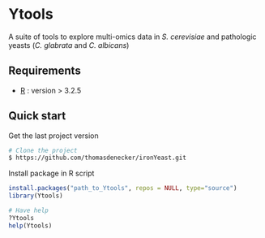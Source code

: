 # Ytools

A suite of tools to explore multi-omics data in *S. cerevisiae* and pathologic
yeasts (*C. glabrata* and *C. albicans*)

## Requirements
* [R](https://cran.r-project.org/)  : version > 3.2.5

## Quick start

Get the last project version
```bash
# Clone the project
$ https://github.com/thomasdenecker/ironYeast.git
```
Install package in R script
```R
install.packages("path_to_Ytools", repos = NULL, type="source")
library(Ytools)

# Have help
?Ytools
help(Ytools)
```
